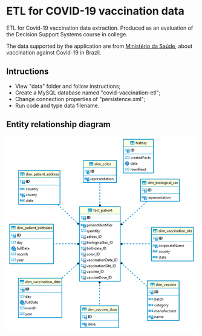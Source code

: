 # ETL for COVID-19 vaccination data
ETL for Covid-19 vaccination data extraction. Produced as an evaluation of the Decision Support Systems course in college.

The data supported by the application are from [Ministério da Saúde](http://www.saude.gov.br/), about vaccination against Covid-19 in Brazil.

## Intructions
- View "data" folder and follow instructions;
- Create a MySQL database named "covid-vaccination-etl";
- Change connection properties of "persistence.xml";
- Run code and type data filename.

## Entity relationship diagram
![Entity relationship diagram](erd.png)
